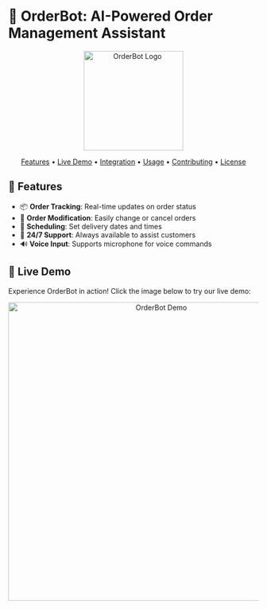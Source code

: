 # 🤖 OrderBot: AI-Powered Order Management Assistant

<p align="center">
  <img src="https://your-image-url.com/orderbot-logo.png" alt="OrderBot Logo" width="200"/>
</p>

<p align="center">
  <a href="#features">Features</a> •
  <a href="#demo">Live Demo</a> •
  <a href="#integration">Integration</a> •
  <a href="#usage">Usage</a> •
  <a href="#contributing">Contributing</a> •
  <a href="#license">License</a>
</p>

## 🌟 Features

- 📦 **Order Tracking**: Real-time updates on order status
- 🔄 **Order Modification**: Easily change or cancel orders
- 📅 **Scheduling**: Set delivery dates and times
- 💬 **24/7 Support**: Always available to assist customers
- 🔊 **Voice Input**: Supports microphone for voice commands

## 🎥 Live Demo

Experience OrderBot in action! Click the image below to try our live demo:

<p align="center">
  <a href="https://console.dialogflow.com/api-client/demo/embedded/ae36f2a4-ae1a-43d0-8dc9-e15f6251230a">
    <img src="https://your-image-url.com/demo-screenshot.png" alt="OrderBot Demo" width="600"/>
  </a>
</p>
